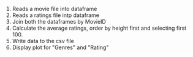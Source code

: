 1) Reads a movie file into dataframe
2) Reads a ratings file intp dataframe
3) Join both the dataframes by MovieID
4) Calculate the average ratings, order by height first and selecting first 100.
5) Write data to the csv file
6) Display plot for "Genres" and "Rating"
 
